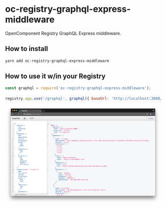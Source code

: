# oc-registry-graphql-express-middleware

OpenComponent Registry GraphQL Express middleware.

## How to install

```bash
yarn add oc-registry-graphql-express-middleware
```

## How to use it w/in your Registry

```javascript
const graphql = require('oc-registry-graphql-express-middleware');

registry.app.use('/graphql', graphql({ baseUrl: 'http://localhost:3000/', graphiql: true }));
```

![query-registry](query-registry-v1.0.0.png "query-registry")
